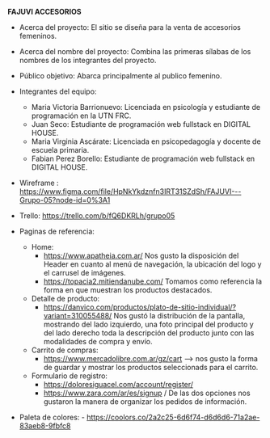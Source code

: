 **FAJUVI ACCESORIOS** 
- Acerca del proyecto: 
El sitio se diseña para la venta de accesorios femeninos.  

- Acerca del nombre del proyecto: Combina las primeras sílabas de los nombres de los integrantes del proyecto.

- Público objetivo: Abarca principalmente al publico femenino. 

- Integrantes del equipo: 
   - Maria Victoria Barrionuevo: Licenciada en psicología y estudiante de programación en la UTN FRC.
   - Juan Seco: Estudiante de programación web fullstack en DIGITAL HOUSE.
   - Maria Virginia Ascárate: Licenciada en psicopedagogía y docente de escuela primaria.
   - Fabian Perez Borello: Estudiante de programación web fullstack en DIGITAL HOUSE.

- Wireframe : https://www.figma.com/file/HpNkYkdznfn3IRT31SZdSh/FAJUVI---Grupo-05?node-id=0%3A1 
- Trello: https://trello.com/b/fQ6DKRLh/grupo05

- Paginas de referencia:
   - Home: 
      - https://www.apatheia.com.ar/ Nos gusto la disposición del Header en cuanto al menú de navegación, la ubicación del logo y el carrusel de imágenes.
      - https://topacia2.mitiendanube.com/ Tomamos como referencia la forma en que muestran los productos destacados.
   - Detalle de producto:
      - https://danvico.com/productos/plato-de-sitio-individual/?variant=310055488/ Nos gustó la distribución de la pantalla, mostrando del lado izquierdo, una foto principal del producto y del lado derecho toda la descripción del producto junto con las modalidades de compra y envío. 
   - Carrito de compras: 
      - https://www.mercadolibre.com.ar/gz/cart --> nos gusto la forma de guardar y mostrar los productos seleccionads para el carrito.
   - Formulario de registro:
      -  https://doloresiguacel.com/account/register/  
      -  https://www.zara.com/ar/es/signup  / De las dos opciones nos gustaron la manera de organizar los pedidos de información.

- Paleta de colores:
      - https://coolors.co/2a2c25-6d6f74-d6d6d6-71a2ae-83aeb8-9fbfc8
